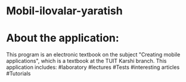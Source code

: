 # Mobil-ilovalar-yaratish
# About the application:
This program is an electronic textbook on the subject "Creating mobile applications", which is a textbook at the TUIT Karshi branch.
This application includes:
#laboratory
#lectures
#Tests
#interesting articles
#Tutorials

